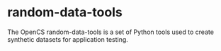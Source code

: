 # random-data-tools
The OpenCS random-data-tools is a set of Python tools used to create synthetic datasets for application testing. 
